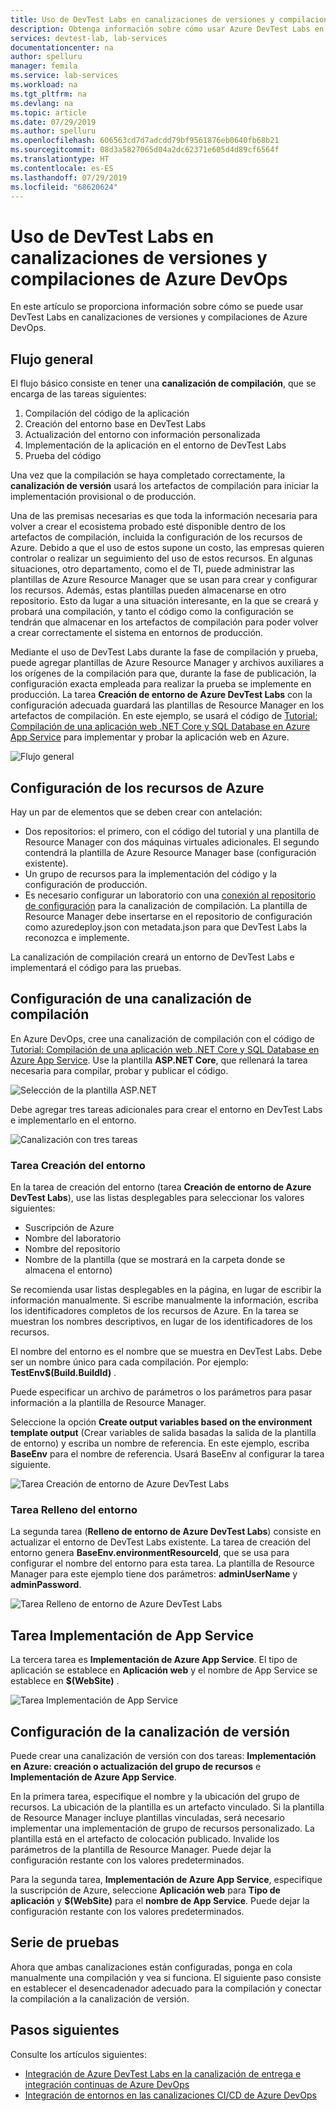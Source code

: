 ```yaml
---
title: Uso de DevTest Labs en canalizaciones de versiones y compilaciones de Azure DevOps | Microsoft Docs
description: Obtenga información sobre cómo usar Azure DevTest Labs en canalizaciones de versiones y compilaciones de Azure DevOps.
services: devtest-lab, lab-services
documentationcenter: na
author: spelluru
manager: femila
ms.service: lab-services
ms.workload: na
ms.tgt_pltfrm: na
ms.devlang: na
ms.topic: article
ms.date: 07/29/2019
ms.author: spelluru
ms.openlocfilehash: 606563cd7d7adcdd79bf9561876eb0640fb68b21
ms.sourcegitcommit: 08d3a5827065d04a2dc62371e605d4d89cf6564f
ms.translationtype: HT
ms.contentlocale: es-ES
ms.lasthandoff: 07/29/2019
ms.locfileid: "68620624"
---
```

# <a name="use-devtest-labs-in-azure-devops-build-and-release-pipelines"></a>Uso de DevTest Labs en canalizaciones de versiones y compilaciones de Azure DevOps
En este artículo se proporciona información sobre cómo se puede usar DevTest Labs en canalizaciones de versiones y compilaciones de Azure DevOps. 

## <a name="overall-flow"></a>Flujo general
El flujo básico consiste en tener una **canalización de compilación**, que se encarga de las tareas siguientes:

1. Compilación del código de la aplicación
1. Creación del entorno base en DevTest Labs
1. Actualización del entorno con información personalizada
1. Implementación de la aplicación en el entorno de DevTest Labs
1. Prueba del código 

Una vez que la compilación se haya completado correctamente, la **canalización de versión** usará los artefactos de compilación para iniciar la implementación provisional o de producción. 

Una de las premisas necesarias es que toda la información necesaria para volver a crear el ecosistema probado esté disponible dentro de los artefactos de compilación, incluida la configuración de los recursos de Azure. Debido a que el uso de estos supone un costo, las empresas quieren controlar o realizar un seguimiento del uso de estos recursos. En algunas situaciones, otro departamento, como el de TI, puede administrar las plantillas de Azure Resource Manager que se usan para crear y configurar los recursos. Además, estas plantillas pueden almacenarse en otro repositorio. Esto da lugar a una situación interesante, en la que se creará y probará una compilación, y tanto el código como la configuración se tendrán que almacenar en los artefactos de compilación para poder volver a crear correctamente el sistema en entornos de producción. 

Mediante el uso de DevTest Labs durante la fase de compilación y prueba, puede agregar plantillas de Azure Resource Manager y archivos auxiliares a los orígenes de la compilación para que, durante la fase de publicación, la configuración exacta empleada para realizar la prueba se implemente en producción. La tarea **Creación de entorno de Azure DevTest Labs** con la configuración adecuada guardará las plantillas de Resource Manager en los artefactos de compilación. En este ejemplo, se usará el código de [Tutorial: Compilación de una aplicación web .NET Core y SQL Database en Azure App Service](../app-service/app-service-web-tutorial-dotnetcore-sqldb.md) para implementar y probar la aplicación web en Azure.

![Flujo general](./media/use-devtest-labs-build-release-pipelines/overall-flow.png)

## <a name="set-up-azure-resources"></a>Configuración de los recursos de Azure
Hay un par de elementos que se deben crear con antelación:

- Dos repositorios: el primero, con el código del tutorial y una plantilla de Resource Manager con dos máquinas virtuales adicionales. El segundo contendrá la plantilla de Azure Resource Manager base (configuración existente).
- Un grupo de recursos para la implementación del código y la configuración de producción.
- Es necesario configurar un laboratorio con una [conexión al repositorio de configuración](devtest-lab-create-environment-from-arm.md) para la canalización de compilación. La plantilla de Resource Manager debe insertarse en el repositorio de configuración como azuredeploy.json con metadata.json para que DevTest Labs la reconozca e implemente.

La canalización de compilación creará un entorno de DevTest Labs e implementará el código para las pruebas.

## <a name="set-up-a-build-pipeline"></a>Configuración de una canalización de compilación
En Azure DevOps, cree una canalización de compilación con el código de [Tutorial: Compilación de una aplicación web .NET Core y SQL Database en Azure App Service](../app-service/app-service-web-tutorial-dotnetcore-sqldb.md). Use la plantilla **ASP.NET Core**, que rellenará la tarea necesaria para compilar, probar y publicar el código.

![Selección de la plantilla ASP.NET](./media/use-devtest-labs-build-release-pipelines/select-asp-net.png)

Debe agregar tres tareas adicionales para crear el entorno en DevTest Labs e implementarlo en el entorno.

![Canalización con tres tareas](./media/use-devtest-labs-build-release-pipelines/pipeline-tasks.png)

### <a name="create-environment-task"></a>Tarea Creación del entorno
En la tarea de creación del entorno (tarea **Creación de entorno de Azure DevTest Labs**), use las listas desplegables para seleccionar los valores siguientes:

- Suscripción de Azure
- Nombre del laboratorio
- Nombre del repositorio
- Nombre de la plantilla (que se mostrará en la carpeta donde se almacena el entorno) 

Se recomienda usar listas desplegables en la página, en lugar de escribir la información manualmente. Si escribe manualmente la información, escriba los identificadores completos de los recursos de Azure. En la tarea se muestran los nombres descriptivos, en lugar de los identificadores de los recursos. 

El nombre del entorno es el nombre que se muestra en DevTest Labs. Debe ser un nombre único para cada compilación. Por ejemplo:  **TestEnv$(Build.BuildId)** . 

Puede especificar un archivo de parámetros o los parámetros para pasar información a la plantilla de Resource Manager. 

Seleccione la opción **Create output variables based on the environment template output** (Crear variables de salida basadas la salida de la plantilla de entorno) y escriba un nombre de referencia. En este ejemplo, escriba **BaseEnv** para el nombre de referencia. Usará BaseEnv al configurar la tarea siguiente. 

![Tarea Creación de entorno de Azure DevTest Labs](./media/use-devtest-labs-build-release-pipelines/create-environment.png)

### <a name="populate-environment-task"></a>Tarea Relleno del entorno
La segunda tarea (**Relleno de entorno de Azure DevTest Labs**) consiste en actualizar el entorno de DevTest Labs existente. La tarea de creación del entorno genera **BaseEnv.environmentResourceId**, que se usa para configurar el nombre del entorno para esta tarea. La plantilla de Resource Manager para este ejemplo tiene dos parámetros: **adminUserName** y **adminPassword**. 

![Tarea Relleno de entorno de Azure DevTest Labs](./media/use-devtest-labs-build-release-pipelines/populate-environment.png)

## <a name="app-service-deploy-task"></a>Tarea Implementación de App Service
La tercera tarea es **Implementación de Azure App Service**. El tipo de aplicación se establece en **Aplicación web** y el nombre de App Service se establece en **$(WebSite)** .

![Tarea Implementación de App Service](./media/use-devtest-labs-build-release-pipelines/app-service-deploy.png)

## <a name="setup-release-pipeline"></a>Configuración de la canalización de versión
Puede crear una canalización de versión con dos tareas: **Implementación en Azure: creación o actualización del grupo de recursos** e **Implementación de Azure App Service**. 

En la primera tarea, especifique el nombre y la ubicación del grupo de recursos. La ubicación de la plantilla es un artefacto vinculado. Si la plantilla de Resource Manager incluye plantillas vinculadas, será necesario implementar una implementación de grupo de recursos personalizado. La plantilla está en el artefacto de colocación publicado. Invalide los parámetros de la plantilla de Resource Manager. Puede dejar la configuración restante con los valores predeterminados. 

Para la segunda tarea, **Implementación de Azure App Service**, especifique la suscripción de Azure, seleccione **Aplicación web** para **Tipo de aplicación** y **$(WebSite)** para el **nombre de App Service**. Puede dejar la configuración restante con los valores predeterminados. 

## <a name="test-run"></a>Serie de pruebas
Ahora que ambas canalizaciones están configuradas, ponga en cola manualmente una compilación y vea si funciona. El siguiente paso consiste en establecer el desencadenador adecuado para la compilación y conectar la compilación a la canalización de versión.

## <a name="next-steps"></a>Pasos siguientes
Consulte los artículos siguientes:

- [Integración de Azure DevTest Labs en la canalización de entrega e integración continuas de Azure DevOps](devtest-lab-integrate-ci-cd-vsts.md)
- [Integración de entornos en las canalizaciones CI/CD de Azure DevOps](integrate-environments-devops-pipeline.md)
